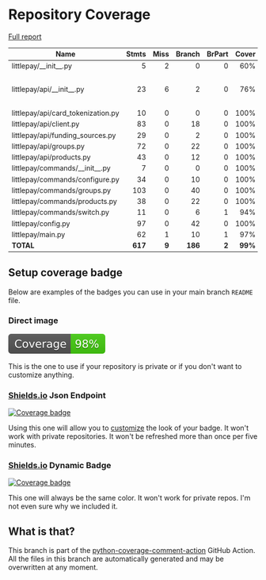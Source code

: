 # Repository Coverage

[Full report](https://htmlpreview.github.io/?https://github.com/cal-itp/littlepay/blob/python-coverage-comment-action-data/htmlcov/index.html)

| Name                                |    Stmts |     Miss |   Branch |   BrPart |   Cover |   Missing |
|------------------------------------ | -------: | -------: | -------: | -------: | ------: | --------: |
| littlepay/\_\_init\_\_.py           |        5 |        2 |        0 |        0 |     60% |       5-7 |
| littlepay/api/\_\_init\_\_.py       |       23 |        6 |        2 |        0 |     76% |36, 53, 68, 81, 101, 120 |
| littlepay/api/card\_tokenization.py |       10 |        0 |        0 |        0 |    100% |           |
| littlepay/api/client.py             |       83 |        0 |       18 |        0 |    100% |           |
| littlepay/api/funding\_sources.py   |       29 |        0 |        2 |        0 |    100% |           |
| littlepay/api/groups.py             |       72 |        0 |       22 |        0 |    100% |           |
| littlepay/api/products.py           |       43 |        0 |       12 |        0 |    100% |           |
| littlepay/commands/\_\_init\_\_.py  |        7 |        0 |        0 |        0 |    100% |           |
| littlepay/commands/configure.py     |       34 |        0 |       10 |        0 |    100% |           |
| littlepay/commands/groups.py        |      103 |        0 |       40 |        0 |    100% |           |
| littlepay/commands/products.py      |       38 |        0 |       22 |        0 |    100% |           |
| littlepay/commands/switch.py        |       11 |        0 |        6 |        1 |     94% |    13->16 |
| littlepay/config.py                 |       97 |        0 |       42 |        0 |    100% |           |
| littlepay/main.py                   |       62 |        1 |       10 |        1 |     97% |       128 |
|                           **TOTAL** |  **617** |    **9** |  **186** |    **2** | **99%** |           |


## Setup coverage badge

Below are examples of the badges you can use in your main branch `README` file.

### Direct image

[![Coverage badge](https://raw.githubusercontent.com/cal-itp/littlepay/python-coverage-comment-action-data/badge.svg)](https://htmlpreview.github.io/?https://github.com/cal-itp/littlepay/blob/python-coverage-comment-action-data/htmlcov/index.html)

This is the one to use if your repository is private or if you don't want to customize anything.

### [Shields.io](https://shields.io) Json Endpoint

[![Coverage badge](https://img.shields.io/endpoint?url=https://raw.githubusercontent.com/cal-itp/littlepay/python-coverage-comment-action-data/endpoint.json)](https://htmlpreview.github.io/?https://github.com/cal-itp/littlepay/blob/python-coverage-comment-action-data/htmlcov/index.html)

Using this one will allow you to [customize](https://shields.io/endpoint) the look of your badge.
It won't work with private repositories. It won't be refreshed more than once per five minutes.

### [Shields.io](https://shields.io) Dynamic Badge

[![Coverage badge](https://img.shields.io/badge/dynamic/json?color=brightgreen&label=coverage&query=%24.message&url=https%3A%2F%2Fraw.githubusercontent.com%2Fcal-itp%2Flittlepay%2Fpython-coverage-comment-action-data%2Fendpoint.json)](https://htmlpreview.github.io/?https://github.com/cal-itp/littlepay/blob/python-coverage-comment-action-data/htmlcov/index.html)

This one will always be the same color. It won't work for private repos. I'm not even sure why we included it.

## What is that?

This branch is part of the
[python-coverage-comment-action](https://github.com/marketplace/actions/python-coverage-comment)
GitHub Action. All the files in this branch are automatically generated and may be
overwritten at any moment.